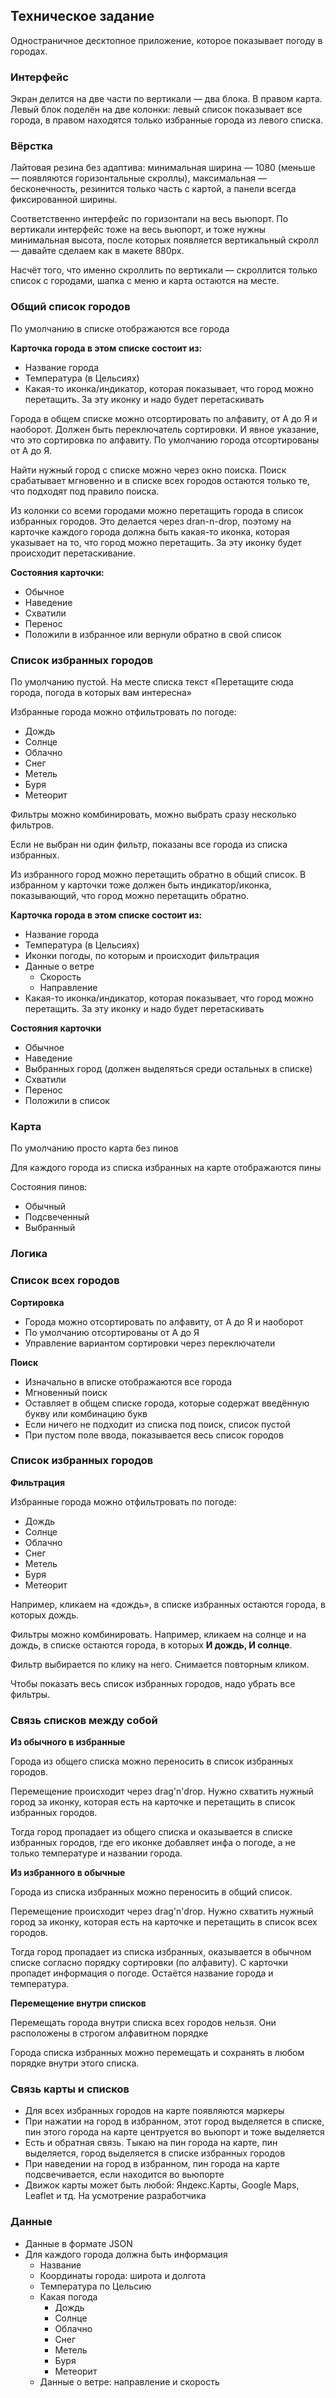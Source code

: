 ## **Техническое задание**

Одностраничное десктопное приложение, которое показывает погоду в городах.

### **Интерфейс**

Экран делится на две части по вертикали — два блока. В правом карта. 
Левый блок поделён на две колонки: левый список показывает все города, в правом находятся только избранные города из левого списка.

### Вёрстка

Лайтовая резина без адаптива: минимальная ширина — 1080 (меньше — появляются горизонтальные скроллы), максимальная — бесконечность, резинится только часть с картой, а панели всегда фиксированной ширины.

Соответственно интерфейс по горизонтали на весь вьюпорт. По вертикали интерфейс тоже на весь вьюпорт, и тоже нужны минимальная высота, после которых появляется вертикальный скролл — давайте сделаем как в макете 880px. 

Насчёт того, что именно скроллить по вертикали — скроллится только список с городами, шапка с меню и карта остаются на месте.

### **Общий список городов**

По умолчанию в списке отображаются все города

**Карточка города в этом списке состоит из:**

- Название города
- Температура (в Цельcиях)
- Какая-то иконка/индикатор, которая показывает, что город можно перетащить. За эту иконку и надо будет перетаскивать

Города в общем списке можно отсортировать по алфавиту, от А до Я и наоборот. Должен быть переключатель сортировки. И явное указание, что это сортировка по алфавиту. По умолчанию города отсортированы от А до Я.

Найти нужный город с списке можно через окно поиска. Поиск срабатывает мгновенно и в списке всех городов остаются только те, что подходят под правило поиска.

Из колонки со всеми городами можно перетащить города в список избранных городов. Это делается через dran-n-drop, поэтому на карточке каждого города должна быть какая-то иконка, которая указывает на то, что город можно перетащить. За эту иконку будет происходит перетаскивание.

**Состояния карточки:**

- Обычное
- Наведение
- Схватили
- Перенос
- Положили в избранное или вернули обратно в свой список

### **Список избранных городов**

По умолчанию пустой. 
На месте списка текст «Перетащите сюда города, погода в которых вам интересна»

Избранные города можно отфильтровать по погоде:

- Дождь
- Солнце
- Облачно
- Снег
- Метель
- Буря
- Метеорит

Фильтры можно комбинировать, можно выбрать сразу несколько фильтров. 

Если не выбран ни один фильтр, показаны все города из списка избранных.

Из избранного город можно перетащить обратно в общий список. В избранном у карточки тоже должен быть индикатор/иконка, показывающий, что город можно перетащить обратно.

**Карточка города в этом списке состоит из:**

- Название города
- Температура (в Цельсиях)
- Иконки погоды, по которым и происходит фильтрация
- Данные о ветре
    - Скорость
    - Направление
- Какая-то иконка/индикатор, которая показывает, что город можно перетащить. За эту иконку и надо будет перетаскивать

**Состояния карточки**

- Обычное
- Наведение
- Выбранных город (должен выделяться среди остальных в списке)
- Схватили
- Перенос
- Положили в список

### **Карта**

По умолчанию просто карта без пинов

Для каждого города из списка избранных на карте отображаются пины

Состояния пинов:

- Обычный
- Подсвеченный
- Выбранный

### **Логика**

### **Список всех городов**

**Сортировка**

- Города можно отсортировать по алфавиту, от А до Я и наоборот
- По умолчанию отсортированы от А до Я
- Управление вариантом сортировки через переключатели

**Поиск**

- Изначально в вписке отображаются все города
- Мгновенный поиск
- Оставляет в общем списке города, которые содержат введённую букву или комбинацию букв
- Если ничего не подходит из списка под поиск, список пустой
- При пустом поле ввода, показывается весь список городов

### **Список избранных городов**

**Фильтрация**

Избранные города можно отфильтровать по погоде:

- Дождь
- Солнце
- Облачно
- Снег
- Метель
- Буря
- Метеорит

Например, кликаем на «дождь», в списке избранных остаются города, в которых дождь.

Фильтры можно комбинировать. Например, кликаем на солнце и на дождь, в списке остаются города, в которых **И дождь, И солнце**. 

Фильтр выбирается по клику на него. Снимается повторным кликом.

Чтобы показать весь список избранных городов, надо убрать все фильтры. 

### Связь списков между собой

**Из обычного в избранные**

Города из общего списка можно переносить в список избранных городов.

Перемещение происходит через drag'n'drop. Нужно схватить нужный город за иконку, которая есть на карточке и перетащить в список избранных городов. 

Тогда город пропадает из общего списка и оказывается в списке избранных городов, где его иконке добавляет инфа о погоде, а не только температуре и названии города.

**Из избранного в обычные**

Города из списка избранных можно переносить в общий список.

Перемещение происходит через drag'n'drop. Нужно схватить нужный город за иконку, которая есть на карточке и перетащить в список всех городов. 

Тогда город пропадает из списка избранных, оказывается в обычном списке согласно порядку сортировки (по алфавиту). С карточки пропадет информация о погоде. Остаётся название города и температура.

**Перемещение внутри списков**

Перемещать города внутри списка всех городов нельзя. Они расположены в строгом алфавитном порядке

Города списка избранных можно перемещать и сохранять в любом порядке внутри этого списка.

### Связь карты и списков

- Для всех избранных городов на карте появляются маркеры
- При нажатии на город в избранном, этот город выделяется в списке, пин этого города на карте центруется во вьюпорт и тоже выделяется
- Есть и обратная связь. Тыкаю на пин города на карте, пин выделяется, город выделяется в списке избранных городов
- При наведении на город в избранном, пин города на карте подсвечивается, если находится во вьюпорте
- Движок карты может быть любой: Яндекс.Карты, Google Maps, Leaflet и тд. На усмотрение разработчика

### Данные

- Данные в формате JSON
- Для каждого города должна быть информация
    - Название
    - Координаты города: широта и долгота
    - Температура по Цельсию
    - Какая погода
        - Дождь
        - Солнце
        - Облачно
        - Снег
        - Метель
        - Буря
        - Метеорит
    - Данные о ветре: направление и скорость
